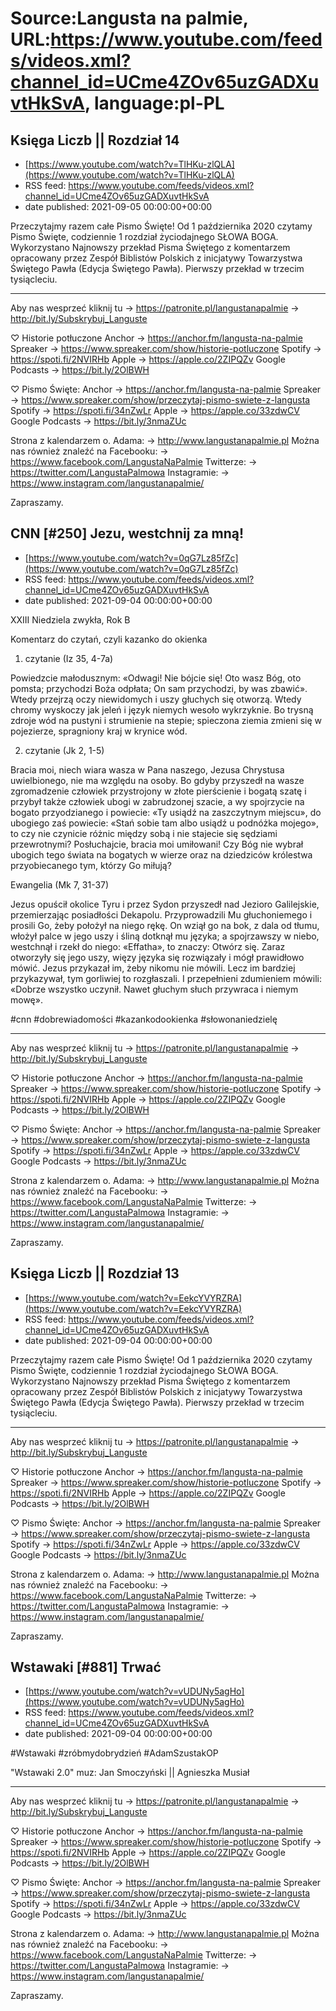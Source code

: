 # Source:Langusta na palmie, URL:https://www.youtube.com/feeds/videos.xml?channel_id=UCme4ZOv65uzGADXuvtHkSvA, language:pl-PL

## Księga Liczb || Rozdział 14
 - [https://www.youtube.com/watch?v=TlHKu-zlQLA](https://www.youtube.com/watch?v=TlHKu-zlQLA)
 - RSS feed: https://www.youtube.com/feeds/videos.xml?channel_id=UCme4ZOv65uzGADXuvtHkSvA
 - date published: 2021-09-05 00:00:00+00:00

Przeczytajmy razem całe Pismo Święte! Od 1 października 2020 czytamy Pismo Święte, codziennie 1 rozdział życiodajnego SŁOWA BOGA.
Wykorzystano Najnowszy przekład Pisma Świętego z komentarzem opracowany przez Zespół Biblistów Polskich z inicjatywy Towarzystwa Świętego Pawła (Edycja Świętego Pawła). Pierwszy przekład w trzecim tysiącleciu.
________________________________________
Aby nas wesprzeć kliknij tu 
→ https://patronite.pl/langustanapalmie
→ http://bit.ly/Subskrybuj_Languste

♡ Historie potłuczone
Anchor → https://anchor.fm/langusta-na-palmie
Spreaker → https://www.spreaker.com/show/historie-potluczone
Spotify → https://spoti.fi/2NVIRHb
Apple → https://apple.co/2ZIPQZv
Google Podcasts → https://bit.ly/2OlBWH

♡  Pismo Święte: 
Anchor → https://anchor.fm/langusta-na-palmie
Spreaker → https://www.spreaker.com/show/przeczytaj-pismo-swiete-z-langusta
Spotify →  https://spoti.fi/34nZwLr
Apple →  https://apple.co/33zdwCV
Google Podcasts → https://bit.ly/3nmaZUc

Strona z kalendarzem o. Adama: 
→ http://www.langustanapalmie.pl
Można nas również znaleźć na Facebooku: 
→ https://www.facebook.com/LangustaNaPalmie
Twitterze: 
→ https://twitter.com/LangustaPalmowa
Instagramie: 
→ https://www.instagram.com/langustanapalmie/

Zapraszamy.

## CNN [#250] Jezu, westchnij za mną!
 - [https://www.youtube.com/watch?v=0qG7Lz85fZc](https://www.youtube.com/watch?v=0qG7Lz85fZc)
 - RSS feed: https://www.youtube.com/feeds/videos.xml?channel_id=UCme4ZOv65uzGADXuvtHkSvA
 - date published: 2021-09-04 00:00:00+00:00

XXIII Niedziela zwykła, Rok B

Komentarz do czytań, czyli kazanko do okienka

1. czytanie (Iz 35, 4-7a)

Powiedzcie małodusznym: «Odwagi! Nie bójcie się! Oto wasz Bóg, oto pomsta; przychodzi Boża odpłata; On sam przychodzi, by was zbawić».
Wtedy przejrzą oczy niewidomych i uszy głuchych się otworzą. Wtedy chromy wyskoczy jak jeleń i język niemych wesoło wykrzyknie. Bo trysną zdroje wód na pustyni i strumienie na stepie; spieczona ziemia zmieni się w pojezierze, spragniony kraj w krynice wód.

2. czytanie (Jk 2, 1-5)

Bracia moi, niech wiara wasza w Pana naszego, Jezusa Chrystusa uwielbionego, nie ma względu na osoby. Bo gdyby przyszedł na wasze zgromadzenie człowiek przystrojony w złote pierścienie i bogatą szatę i przybył także człowiek ubogi w zabrudzonej szacie, a wy spojrzycie na bogato przyodzianego i powiecie: «Ty usiądź na zaszczytnym miejscu», do ubogiego zaś powiecie: «Stań sobie tam albo usiądź u podnóżka mojego», to czy nie czynicie różnic między sobą i nie stajecie się sędziami przewrotnymi?
Posłuchajcie, bracia moi umiłowani! Czy Bóg nie wybrał ubogich tego świata na bogatych w wierze oraz na dziedziców królestwa przyobiecanego tym, którzy Go miłują?

Ewangelia (Mk 7, 31-37)

Jezus opuścił okolice Tyru i przez Sydon przyszedł nad Jezioro Galilejskie, przemierzając posiadłości Dekapolu. Przyprowadzili Mu głuchoniemego i prosili Go, żeby położył na niego rękę. On wziął go na bok, z dala od tłumu, włożył palce w jego uszy i śliną dotknął mu języka; a spojrzawszy w niebo, westchnął i rzekł do niego: «Effatha», to znaczy: Otwórz się. Zaraz otworzyły się jego uszy, więzy języka się rozwiązały i mógł prawidłowo mówić. Jezus przykazał im, żeby nikomu nie mówili. Lecz im bardziej przykazywał, tym gorliwiej to rozgłaszali. I przepełnieni zdumieniem mówili: «Dobrze wszystko uczynił. Nawet głuchym słuch przywraca i niemym mowę».

#cnn #dobrewiadomości #kazankodookienka #słowonaniedzielę 
________________________________________
Aby nas wesprzeć kliknij tu 
→ https://patronite.pl/langustanapalmie
→ http://bit.ly/Subskrybuj_Languste

♡ Historie potłuczone
Anchor → https://anchor.fm/langusta-na-palmie
Spreaker → https://www.spreaker.com/show/historie-potluczone
Spotify → https://spoti.fi/2NVIRHb
Apple → https://apple.co/2ZIPQZv
Google Podcasts → https://bit.ly/2OlBWH

♡  Pismo Święte: 
Anchor → https://anchor.fm/langusta-na-palmie
Spreaker → https://www.spreaker.com/show/przeczytaj-pismo-swiete-z-langusta
Spotify →  https://spoti.fi/34nZwLr
Apple →  https://apple.co/33zdwCV
Google Podcasts → https://bit.ly/3nmaZUc

Strona z kalendarzem o. Adama: 
→ http://www.langustanapalmie.pl
Można nas również znaleźć na Facebooku: 
→ https://www.facebook.com/LangustaNaPalmie
Twitterze: 
→ https://twitter.com/LangustaPalmowa
Instagramie: 
→ https://www.instagram.com/langustanapalmie/

Zapraszamy.

## Księga Liczb || Rozdział 13
 - [https://www.youtube.com/watch?v=EekcYVYRZRA](https://www.youtube.com/watch?v=EekcYVYRZRA)
 - RSS feed: https://www.youtube.com/feeds/videos.xml?channel_id=UCme4ZOv65uzGADXuvtHkSvA
 - date published: 2021-09-04 00:00:00+00:00

Przeczytajmy razem całe Pismo Święte! Od 1 października 2020 czytamy Pismo Święte, codziennie 1 rozdział życiodajnego SŁOWA BOGA.
Wykorzystano Najnowszy przekład Pisma Świętego z komentarzem opracowany przez Zespół Biblistów Polskich z inicjatywy Towarzystwa Świętego Pawła (Edycja Świętego Pawła). Pierwszy przekład w trzecim tysiącleciu.
________________________________________
Aby nas wesprzeć kliknij tu 
→ https://patronite.pl/langustanapalmie
→ http://bit.ly/Subskrybuj_Languste

♡ Historie potłuczone
Anchor → https://anchor.fm/langusta-na-palmie
Spreaker → https://www.spreaker.com/show/historie-potluczone
Spotify → https://spoti.fi/2NVIRHb
Apple → https://apple.co/2ZIPQZv
Google Podcasts → https://bit.ly/2OlBWH

♡  Pismo Święte: 
Anchor → https://anchor.fm/langusta-na-palmie
Spreaker → https://www.spreaker.com/show/przeczytaj-pismo-swiete-z-langusta
Spotify →  https://spoti.fi/34nZwLr
Apple →  https://apple.co/33zdwCV
Google Podcasts → https://bit.ly/3nmaZUc

Strona z kalendarzem o. Adama: 
→ http://www.langustanapalmie.pl
Można nas również znaleźć na Facebooku: 
→ https://www.facebook.com/LangustaNaPalmie
Twitterze: 
→ https://twitter.com/LangustaPalmowa
Instagramie: 
→ https://www.instagram.com/langustanapalmie/

Zapraszamy.

## Wstawaki [#881] Trwać
 - [https://www.youtube.com/watch?v=vUDUNy5agHo](https://www.youtube.com/watch?v=vUDUNy5agHo)
 - RSS feed: https://www.youtube.com/feeds/videos.xml?channel_id=UCme4ZOv65uzGADXuvtHkSvA
 - date published: 2021-09-04 00:00:00+00:00

#Wstawaki #zróbmydobrydzień #AdamSzustakOP

"Wstawaki 2.0" muz: Jan Smoczyński || Agnieszka Musiał
________________________________________
Aby nas wesprzeć kliknij tu 
→ https://patronite.pl/langustanapalmie
→ http://bit.ly/Subskrybuj_Languste

♡ Historie potłuczone
Anchor → https://anchor.fm/langusta-na-palmie
Spreaker → https://www.spreaker.com/show/historie-potluczone
Spotify → https://spoti.fi/2NVIRHb
Apple → https://apple.co/2ZIPQZv
Google Podcasts → https://bit.ly/2OlBWH

♡  Pismo Święte: 
Anchor → https://anchor.fm/langusta-na-palmie
Spreaker → https://www.spreaker.com/show/przeczytaj-pismo-swiete-z-langusta
Spotify →  https://spoti.fi/34nZwLr
Apple →  https://apple.co/33zdwCV
Google Podcasts → https://bit.ly/3nmaZUc

Strona z kalendarzem o. Adama: 
→ http://www.langustanapalmie.pl
Można nas również znaleźć na Facebooku: 
→ https://www.facebook.com/LangustaNaPalmie
Twitterze: 
→ https://twitter.com/LangustaPalmowa
Instagramie: 
→ https://www.instagram.com/langustanapalmie/

Zapraszamy.

